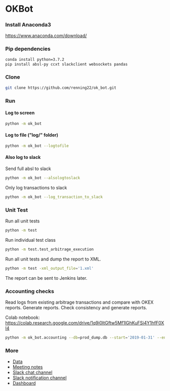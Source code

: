 # OKBot

### Install Anaconda3
https://www.anaconda.com/download/

### Pip dependencies
```sh
conda install python=3.7.2
pip install absl-py ccxt slackclient websockets pandas
```

### Clone
```sh
git clone https://github.com/renning22/ok_bot.git
```

### Run

#### Log to screen
```sh
python -m ok_bot
```

#### Log to file ("log/" folder)
```sh
python -m ok_bot --logtofile
```

#### Also log to slack
Send full absl to slack
```sh
python -m ok_bot --alsologtoslack
```

Only log transactions to slack
```sh
python -m ok_bot --log_transaction_to_slack
```

### Unit Test
Run all unit tests
```sh
python -m test
```

Run individual test class
```sh
python -m test.test_arbitrage_execution
```

Run all unit tests and dump the report to XML.
```sh
python -m test -xml_output_file='1.xml'
```
The report can be sent to Jenkins later.

### Accounting checks
Read logs from existing arbitrage transactions and compare with OKEX reports. 
Generate reports. Check consistency and generate reports.

Colab notebook: https://colab.research.google.com/drive/1q9i0ItGftw5Mf1lGhKuFSi4Y1hfF0XI4

```sh
python -m ok_bot.accounting --db=prod_dump.db --start='2019-01-31' --end='2020'
```

### More
* [Data](https://drive.google.com/open?id=1KwQDKQq31hzxEDAllOaH9rVQP7PL2eM_)
* [Meeting notes](https://paper.dropbox.com/doc/OK-Arbitrage-Meeting-Note--ASKaOlHQlfZ3PulilxnQfsNwAQ-qRg4c0Oou3OAp4c2eC8Vh)
* [Slack chat channel](https://chivesharvester.slack.com/messages/CEAFYFFFA/convo/CEAFYFFFA-1543129958.008600/)
* [Slack notification channel](https://chivesharvester.slack.com/messages/CC3CCUW65/convo/CEAFYFFFA-1543129958.008600/)
* [Dashboard](http://teb.ai)
